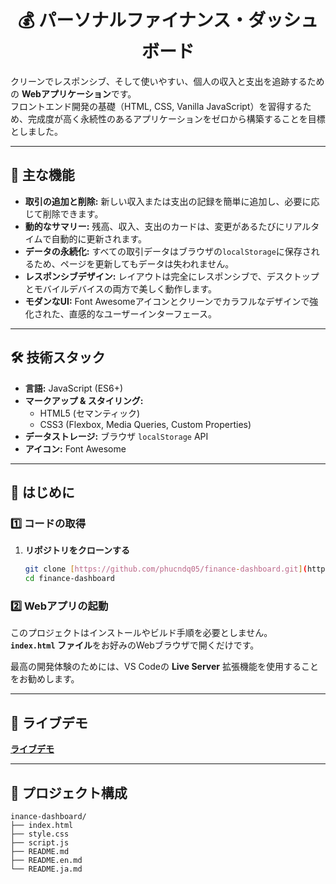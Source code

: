 <h1 align="center">💰 パーソナルファイナンス・ダッシュボード</h1>

クリーンでレスポンシブ、そして使いやすい、個人の収入と支出を追跡するための **Webアプリケーション**です。  
フロントエンド開発の基礎（HTML, CSS, Vanilla JavaScript）を習得するため、完成度が高く永続性のあるアプリケーションをゼロから構築することを目標としました。

---

## 🚀 主な機能

- **取引の追加と削除:** 新しい収入または支出の記録を簡単に追加し、必要に応じて削除できます。
- **動的なサマリー:** 残高、収入、支出のカードは、変更があるたびにリアルタイムで自動的に更新されます。
- **データの永続化:** すべての取引データはブラウザの`localStorage`に保存されるため、ページを更新してもデータは失われません。
- **レスポンシブデザイン:** レイアウトは完全にレスポンシブで、デスクトップとモバイルデバイスの両方で美しく動作します。
- **モダンなUI:** Font Awesomeアイコンとクリーンでカラフルなデザインで強化された、直感的なユーザーインターフェース。

---

## 🛠 技術スタック

- **言語:** JavaScript (ES6+)
- **マークアップ & スタイリング:**
  - HTML5 (セマンティック)
  - CSS3 (Flexbox, Media Queries, Custom Properties)
- **データストレージ:** ブラウザ `localStorage` API
- **アイコン:** Font Awesome

---

## 🏁 はじめに

### 1️⃣ コードの取得

1.  **リポジトリをクローンする**
    ```bash
    git clone [https://github.com/phucndq05/finance-dashboard.git](https://github.com/phucndq05/finance-dashboard.git)
    cd finance-dashboard
    ```

### 2️⃣ Webアプリの起動

このプロジェクトはインストールやビルド手順を必要としません。  
**`index.html` ファイル**をお好みのWebブラウザで開くだけです。

最高の開発体験のためには、VS Codeの **Live Server** 拡張機能を使用することをお勧めします。

---

## 🔗 ライブデモ

**[ライブデモ](https://phucndq05.github.io/finance-dashboard/)**

---

## 📂 プロジェクト構成
```
inance-dashboard/
├── index.html
├── style.css
├── script.js
├── README.md
├── README.en.md
└── README.ja.md
```
